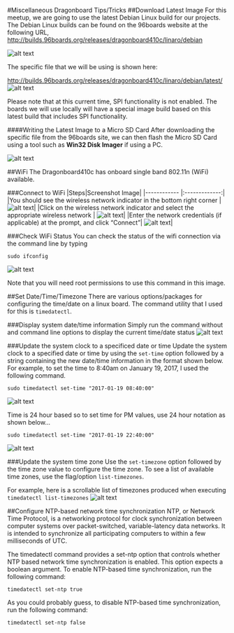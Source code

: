 #Miscellaneous Dragonboard Tips/Tricks
##Download Latest Image
For this meetup, we are going to use the latest Debian Linux build for our projects. The Debian Linux builds can be found on the 96boards website at the following URL, http://builds.96boards.org/releases/dragonboard410c/linaro/debian

![alt text](https://github.com/mvartani76/iot-detroit-jan2017/blob/master/Images/latest_debian_image_location_96boards.png "Location of Debian Images")

The specific file that we will be using is shown here:

http://builds.96boards.org/releases/dragonboard410c/linaro/debian/latest/
![alt text](https://github.com/mvartani76/iot-detroit-jan2017/blob/master/Images/latest_debian_image_location_96boards_filename.png "Latest Debian Image")

Please note that at this current time, SPI functionality is not enabled. The boards we will use locally will have a special image build based on this latest build that includes SPI functionality.

####Writing the Latest Image to a Micro SD Card
After downloading the specific file from the 96boards site, we can then flash the Micro SD Card using a tool such as **Win32 Disk Imager** if using a PC.

![alt text](https://github.com/mvartani76/iot-detroit-jan2017/blob/master/Images/latest_debian_image_location_96boards_flash_win32dskimager.png "Flashing Micro SD Card with Win32 Disk Imager")

##WiFi
The Dragonboard410c has onboard single band 802.11n (WiFi) available.

###Connect to WiFi
|Steps|Screenshot Image|
|------------ |:-------------:|
|You should see the wireless network indicator in the bottom right corner | ![alt text](https://github.com/mvartani76/iot-detroit-jan2017/blob/master/Images/linaro-wifi-indicator-toolbar.png "WiFi Indicator Toolbar")|
|Click on the wireless network indicator and select the appropriate wireless network | ![alt text](https://github.com/mvartani76/iot-detroit-jan2017/blob/master/Images/linaro-wifi-networks.png "Available WiFi Networks")|
|Enter the network credentials (if applicable) at the prompt, and click “Connect”| ![alt text](https://github.com/mvartani76/iot-detroit-jan2017/blob/master/Images/linaro-wifi-authentication.png "Enter WiFi Credentials")|

###Check WiFi Status
You can check the status of the wifi connection via the command line by typing
```
sudo ifconfig
```
![alt text](https://github.com/mvartani76/iot-detroit-jan2017/blob/master/Images/wifi_status.png "Checking WiFi Status on the Dragonboard")

Note that you will need root permissions to use this command in this image.

##Set Date/Time/Timezone
There are various options/packages for configuring the time/date on a linux board. The command utility that I used for this is `timedatectl`.

###Display system date/time information
Simply run the command without and command line options to display the current time/date status
![alt text](https://github.com/mvartani76/iot-detroit-jan2017/blob/master/Images/timedatectl-linux.png "Timedatectl")

###Update the system clock to a specificed date or time
Update the system clock to a specified date or time by using the `set-time` option followed by a string containing the new date/time information in the format shown below. For example, to set the time to 8:40am on January 19, 2017, I used the following command.
```
sudo timedatectl set-time "2017-01-19 08:40:00"
```
![alt text](https://github.com/mvartani76/iot-detroit-jan2017/blob/master/Images/timedatectl-set-time.png "Set time")

Time is 24 hour based so to set time for PM values, use 24 hour notation as shown below...
```
sudo timedatectl set-time "2017-01-19 22:40:00"
```
![alt text](https://github.com/mvartani76/iot-detroit-jan2017/blob/master/Images/timedatectl-set-time2.png "Set time PM")

###Update the system time zone
Use the `set-timezone` option followed by the time zone value to configure the time zone. To see a list of available time zones, use the flag/option `list-timezones`.

For example, here is a scrollable list of timezones produced when executing `timedatectl list-timezones`
![alt text](https://github.com/mvartani76/iot-detroit-jan2017/blob/master/Images/timedatectl-listtimezones.png "Timedatectl list-timezones")

##Configure NTP-based network time synchronization
NTP, or Network Time Protocol, is a networking protocol for clock synchronization between computer systems over packet-switched, variable-latency data networks. It is intended to synchronize all participating computers to within a few milliseconds of UTC.

The timedatectl command provides a set-ntp option that controls whether NTP based network time synchronization is enabled. This option expects a boolean argument. To enable NTP-based time synchronization, run the following command:

```
timedatectl set-ntp true
```
As you could probably guess, to disable NTP-based time synchronization, run the following command:

```
timedatectl set-ntp false
```


